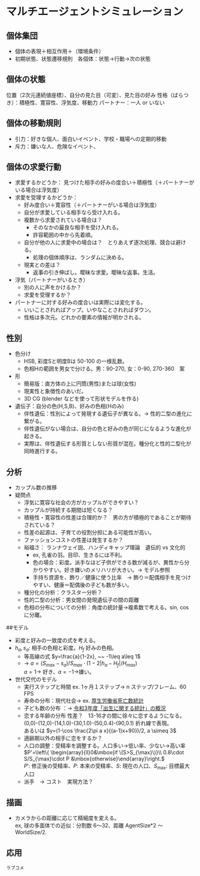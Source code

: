 # マルチエージェントシミュレーション
## 個体集団
* 個体の表現＋相互作用＋（環境条件）
* 初期状態、状態遷移規則　各個体：状態→行動→次の状態

## 個体の状態
位置（2次元連続値座標）、自分の見た目（可変）、見た目の好み
	性格（ばらつき）：積極性、寛容性、浮気度、移動力
	パートナー：一人 or いない

## 個体の移動規則
* 引力：好きな個人、面白いイベント、学校・職場への定期的移動
* 斥力：嫌いな人、危険なイベント、

## 個体の求愛行動
* 求愛するかどうか：
見つけた相手の好みの度合い＋積極性（＋パートナーがいる場合は浮気度）
* 求愛を受理するかどうか：
	* 	好み度合い＋寛容性（＋パートナーがいる場合は浮気度）
	* 	自分が求愛している相手なら受け入れる。
	*  	複数から求愛されている場合は？
		* そのなかの最良な相手を受け入れる。
		* 許容範囲の中から先着順。
	* 	自分が他の人に求愛中の場合は？　とりあえず逐次処理、競合は避ける。
		* 処理の個体順序は、ランダムに決める。
	* 現実との差は？
		* 返事の引き伸ばし。曖昧な求愛。曖昧な返事。生活。
* 浮気（パートナーがいるとき）
	* 別の人に声をかけるか？
	* 求愛を受理するか？
* パートナーに対する好みの度合いは実際には変化する。
	* いいことされればアップ。いやなことされればダウン。
	* 性格は多次元。どれかの要素の情報が明かされる。

## 性別
* 色分け
	* HSB, 彩度Sと明度Bは 50-100 の一様乱数。
	* 色相Hの範囲を男女で分ける。男：90-270, 女：0-90, 270-360　案
* 形
	* 簡易版：直方体の上に円筒(男性)または球(女性)
	* 現実性と象徴性のあいだ。
	* 3D CG (blender などを使って形状モデルを作る)
* 遺伝子：自分の色(H,S,B)、好みの色相(Hのみ)
	* 伴性遺伝：性別によって発現する遺伝子が異なる。→ 性的二型の進化に繋がる。
	* 伴性遺伝がない場合は、自分の色と好みの色が同じになるような進化が起きる。
	* 実際は、伴性遺伝する形質としない形質が混在。種分化と性的二型化が同時進行する。

## 分析
* カップル数の推移
* 疑問点
	* 浮気に寛容な社会の方がカップルができやすい？
	* カップルが持続する期間は短くなる？
	* 積極性・寛容性の性差は合理的か？　男の方が積極的であることが期待されている？
	* 性差の起源は、子育ての役割分担にある可能性が高い。
	* ファッションコストの性差は発生するか？
	* 裕福さ： ランナウェイ説、ハンディキャップ理論　遺伝的 vs 文化的
		* ex, 孔雀の羽。目印、生きるには不利。
		* 色の場合：彩度。派手なほど子供ができる数が減るが、異性から分かりやすい。好き嫌いのメリハリが大きい。→ モデル参照
		* 手持ち資源を、飾り／健康に使う比率　→ 飾り＝配偶相手を見つけやすい、健康＝配偶後の子ども数が多い。
	* 種分化の分析：クラスター分析？
	* 性的二型の分析：男女間の発現遺伝子の間の距離
	* 色相の分布についての分析：角度の統計量→複素数で考える。sin, cos に分離。

##モデル
* 	彩度と好みの一致度の式を考える。
* $h_a, s_a$: 相手の色相と彩度。$H_f$ 好みの色相。
	* 等高線の式 $y=\frac{a}{1-2x}, ~~ -1\leq a\leq 1$
	* → $a = (S_{max} - s_a)/S_{max} \cdot (1-2|h_a - H_f| / H_{max})$
	<br/> $a=1$→ 好き、$a=-1$→嫌い。
* 世代交代のモデル
	* 実行ステップと時間 ex. 1ヶ月１ステップ→ n ステップ/フレーム、60 FPS 
	* 寿命の分布：現代社会→ ex. [厚生労働省死亡数統計](https://www.mhlw.go.jp/toukei/saikin/hw/jinkou/geppo/nengai08/kekka3.html)
	* 子ども数の分布	：→ [令和3年度「出生に関する統計」の概況](https://www.mhlw.go.jp/toukei/saikin/hw/jinkou/tokusyu/syussyo07/dl/gaikyou.pdf)
	* 恋する年齢の分布 性差？　13-16才の間に徐々に恋するようになる。<br>
		(0,0)-(12,0)-(14,1.0)-(30,1.0)-(50,0.4)-(90,0.1) 折れ線で表現。<br>
		あるいは $y=(1-\cos \frac{2\pi a x}{(a-1)x+90})/2, a \simeq 3$
	* 適齢期以外の相手に恋をするか？
	* 人口の調整：受精率を調整する。人口多い→低い率、少ない→高い率<br>
		$P'=\left\{ \begin{array}{ll}0&\mbox{if \(S>S_{\max}\)}\\
		0.8\cdot S/S_{\max}\cdot P &\mbox{otherwise}\end{array}\right.$<br>
		$P'$: 修正後の受精率、$P$: 本来の受精率、$S$: 現在の人口、$S_{\max}$: 目標最大人口
	* 派手　→ コスト　実現方法？

## 描画
* カメラからの距離に応じて精細度を変える。<br>
	ex, 球の多面体での近似：分割数 6〜32、距離 AgentSize*2 〜 WorldSize/2.

## 応用
	ラブコメ